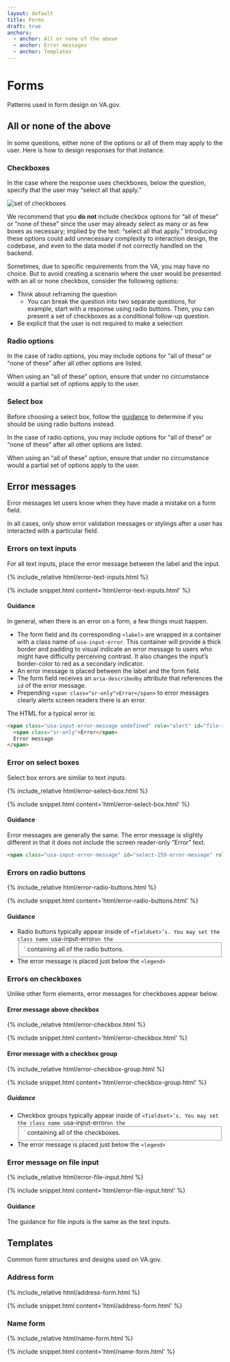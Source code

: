 ```yaml
---
layout: default
title: Forms
draft: true
anchors:
  - anchor: All or none of the above
  - anchor: Error messages
  - anchor: Templates
---
```


# Forms

<div class="va-introtext" markdown="1">
Patterns used in form design on VA.gov.
</div>


## All or none of the above

In some questions, either none of the options or all of them may apply to the user. Here is how to design responses for that instance.

### Checkboxes

In the case where the response uses checkboxes, below the question, specify that the user may “select all that apply.”

<img src="{{site.baseurl}}/images/more-than-one-checkbox.png" alt="set of checkboxes" style="max-width: 376px">

We recommend that you **do not** include checkbox options for “all of these” or “none of these” since the user may already select as many or as few boxes as necessary; implied by the text: “select all that apply.” Introducing these options could add unnecessary complexity to interaction design, the codebase, and even to the data model if not correctly handled on the backend.

Sometimes, due to specific requirements from the VA, you may have no choice. But to avoid creating a scenario where the user would be presented with an all or none checkbox, consider the following options:

- Think about reframing the question
  - You can break the question into two separate questions, for example, start with a response using radio buttons. Then, you can present a set of checkboxes as a conditional follow-up question.
- Be explicit that the user is not required to make a selection


### Radio options
In the case of radio options, you may include options for “all of these” or “none of these” after all other options are listed.

When using an “all of these” option, ensure that under no circumstance would a partial set of options apply to the user.

### Select box
Before choosing a select box, follow the [guidance]({{site.baseurl}}/components/form-controls#usability-1) to determine if you should be using radio buttons instead.

In the case of radio options, you may include options for “all of these” or “none of these” after all other options are listed.

When using an “all of these” option, ensure that under no circumstance would a partial set of options apply to the user.

## Error messages

<div class="va-introtext" markdown="1">
Error messages let users know when they have made a mistake on a form field.
</div>

In all cases, only show error validation messages or stylings after a user has interacted with a particular field.

### Errors on text inputs

For all text inputs, place the error message between the label and the input.

<div class="site-showcase">
{% include_relative html/error-text-inputs.html %}
</div>

{% include snippet.html content='html/error-text-inputs.html' %}

#### Guidance

In general, when there is an error on a form, a few things must happen.

* The form field and its corresponding `<label>` are wrapped in a container with a class name of `usa-input-error`. This container will provide a thick border and padding to visual indicate an error message to users who might have difficulty perceiving contrast. It also changes the input’s border-color to red as a secondary indicator.
* An error message is placed between the label and the form field.
* The form field receives an `aria-describedby` attribute that references the `id` of the error message.
* Prepending `<span class="sr-only">Error</span>` to error messages clearly alerts screen readers there is an error.

The HTML for a typical error is:

```html
<span class="usa-input-error-message undefined" role="alert" id="file-input-149-error-message">
  <span class="sr-only">Error</span>
  Error message
</span>
```

### Error on select boxes

Select box errors are similar to text inputs.

<div class="site-showcase">
{% include_relative html/error-select-box.html %}
</div>

{% include snippet.html content='html/error-select-box.html' %}

#### Guidance

Error messages are generally the same. The error message is slightly different in that it does not include the screen reader-only “Error” text.

```html
<span class="usa-input-error-message" id="select-159-error-message" role="alert">This is the error message</span>
```

### Errors on radio buttons

<div class="site-showcase">
{% include_relative html/error-radio-buttons.html %}
</div>

{% include snippet.html content='html/error-radio-buttons.html' %}

#### Guidance

* Radio buttons typically appear inside of `<fieldset>’s. You may set the class name `usa-input-error` on the `<fieldset>` containing all of the radio buttons.
* The error message is placed just below the `<legend>`


### Errors on checkboxes

Unlike other form elements, error messages for checkboxes appear below.

#### Error message above checkbox

<div class="site-showcase">
{% include_relative html/error-checkbox.html %}
</div>

{% include snippet.html content='html/error-checkbox.html' %}

#### Error message with a checkbox group

<div class="site-showcase">
{% include_relative html/error-checkbox-group.html %}
</div>

{% include snippet.html content='html/error-checkbox-group.html' %}

##### Guidance

* Checkbox groups typically appear inside of `<fieldset>’s. You may set the class name `usa-input-error` on the `<fieldset>` containing all of the checkboxes.
* The error message is placed just below the `<legend>`

### Error message on file input

<div class="site-showcase">
{% include_relative html/error-file-input.html %}
</div>

{% include snippet.html content='html/error-file-input.html' %}

#### Guidance

The guidance for file inputs is the same as the text inputs.



## Templates

Common form structures and designs used on VA.gov.

### Address form

<div class="site-showcase">
{% include_relative html/address-form.html %}
</div>

{% include snippet.html content='html/address-form.html' %}

### Name form

<div class="site-showcase">
{% include_relative html/name-form.html %}
</div>

{% include snippet.html content='html/name-form.html' %}
